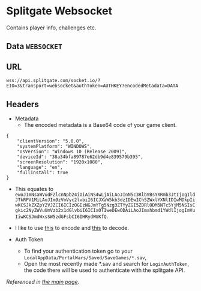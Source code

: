 # Splitgate Websocket
Contains player info, challenges etc.

## Data `WEBSOCKET`
 	

## URL

`wss://api.splitgate.com/socket.io/?EIO=3&transport=websocket&authToken=AUTHKEY?encodedMetadata=DATA`

## Headers

- Metadata
  - The encoded metadata is a Base64 code of your game client.	
```
{
	"clientVersion": "5.0.0",
	"systemPlatform": "WINDOWS",
	"osVersion": "Windows 10 (Release 2009)",
	"deviceId": "38a34bfa89787e62db9d4e839579b395",
	"screenResolution": "1920x1080",
	"language": "en",
	"fullInstall": true
}
```
  - This equates to `ewoJImNsaWVudFZlcnNpb24iOiAiNS4wLjAiLAoJInN5c3RlbVBsYXRmb3JtIjogIldJTkRPV1MiLAoJIm9zVmVyc2lvbiI6ICJXaW5kb3dzIDEwIChSZWxlYXNlIDIwMDkpIiwKCSJkZXZpY2VJZCI6ICIzOGEzNGJmYTg5Nzg3ZTYyZGI5ZDRlODM5NTc5YjM5NSIsCgkic2NyZWVuUmVzb2x1dGlvbiI6ICIxOTIweDEwODAiLAoJImxhbmd1YWdlIjogImVuIiwKCSJmdWxsSW5zdGFsbCI6IHRydWUKfQ`.
  - I like to use [this](https://www.base64encode.org/) to encode and [this](https://www.base64decode.org/) to decode.


- Auth Token
  - To find your authentication token go to your `LocalAppData/PortalWars/Saved/SaveGames/*.sav`, 
  - Open the most recently made *.sav and search for `LoginAuthToken`, the code there will be used to authenticate with the splitgate API.

*Referenced in [the main page](https://github.com/NotFakeAdam/SplitgateResearch/blob/main/README.md#L8).*